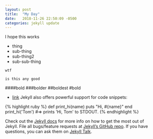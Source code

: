 ```yaml
---
layout: post
title:  "My Day"
date:   2018-11-26 22:50:09 -0500
categories: jekyll update
---
```

I hope this works

* thing
 * sub-thing
 * sub-thing2
  * sub-sub-thing
  
```
wtf
```

`is this any good`


####bold
###bolder
##boldest
#bold

* [link](http://google.com
)
Jekyll also offers powerful support for code snippets:

{% highlight ruby %}
def print_hi(name)
  puts "Hi, #{name}"
end
print_hi('Tom')
#=> prints 'Hi, Tom' to STDOUT.
{% endhighlight %}

Check out the [Jekyll docs][jekyll-docs] for more info on how to get the most out of Jekyll. File all bugs/feature requests at [Jekyll’s GitHub repo][jekyll-gh]. If you have questions, you can ask them on [Jekyll Talk][jekyll-talk].

[jekyll-docs]: https://jekyllrb.com/docs/home
[jekyll-gh]:   https://github.com/jekyll/jekyll
[jekyll-talk]: https://talk.jekyllrb.com/
